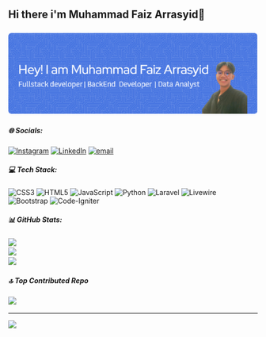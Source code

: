 <!-- ## Hi there i'm Muhammad Faiz Arrasyid👋

![Muhammad Faiz Arrasyid](img/github-header-image.png)

- 🔭 I’m currently working on PT TransTRACK
- 🌱 I’m currently learning on react js -->

<!-- ##### Skills

![My Skills](https://skillicons.dev/icons?i=html,css,js,php,python,laravel&perline=6)

##### Connect With Me
[![https://www.instagram.com/muhfaiz_17](https://skillicons.dev/icons?i=instagram&perline=6)](https://www.instagram.com/muhfaiz_17) [![https://www.linkedin.com/in/muhfaizarr](https://skillicons.dev/icons?i=linkedin&perline=6)](https://www.linkedin.com/in/muhfaizarr) 

##### My Github Stats
![Muhammad Faiz Arrasyid's GitHub stats](https://github-readme-stats.vercel.app/api?username=mfzarr&show_icons=true&theme=github_dark) -->

## Hi there i'm Muhammad Faiz Arrasyid👋<br><br>![Muhammad Faiz Arrasyid](img/github-header-image.png)


##### 🌐 Socials:
[![Instagram](https://img.shields.io/badge/Instagram-%23E4405F.svg?logo=Instagram&logoColor=white)](https://instagram.com/muhfaiz_17) [![LinkedIn](https://img.shields.io/badge/LinkedIn-%230077B5.svg?logo=linkedin&logoColor=white)](https://linkedin.com/in/muhfaizarr) [![email](https://img.shields.io/badge/Email-D14836?logo=gmail&logoColor=white)](mailto:muhfaizarr17@gmail.com) 

##### 💻 Tech Stack:
![CSS3](https://img.shields.io/badge/css3-%231572B6.svg?style=for-the-badge&logo=css3&logoColor=white) ![HTML5](https://img.shields.io/badge/html5-%23E34F26.svg?style=for-the-badge&logo=html5&logoColor=white) ![JavaScript](https://img.shields.io/badge/javascript-%23323330.svg?style=for-the-badge&logo=javascript&logoColor=%23F7DF1E) ![Python](https://img.shields.io/badge/python-3670A0?style=for-the-badge&logo=python&logoColor=ffdd54) ![Laravel](https://img.shields.io/badge/laravel-%23FF2D20.svg?style=for-the-badge&logo=laravel&logoColor=white) ![Livewire](https://img.shields.io/badge/livewire-%234e56a6.svg?style=for-the-badge&logo=livewire&logoColor=white) ![Bootstrap](https://img.shields.io/badge/bootstrap-%238511FA.svg?style=for-the-badge&logo=bootstrap&logoColor=white) ![Code-Igniter](https://img.shields.io/badge/CodeIgniter-%23EF4223.svg?style=for-the-badge&logo=codeIgniter&logoColor=white)
##### 📊 GitHub Stats:
![](https://github-readme-stats.vercel.app/api?username=mfzarr&theme=shadow_blue&hide_border=false&include_all_commits=true&count_private=false)<br/>
![](https://nirzak-streak-stats.vercel.app/?user=mfzarr&theme=shadow_blue&hide_border=false)<br/>
![](https://github-readme-stats.vercel.app/api/top-langs/?username=mfzarr&theme=shadow_blue&hide_border=false&include_all_commits=true&count_private=false&layout=compact)

##### 🔝 Top Contributed Repo
![](https://github-contributor-stats.vercel.app/api?username=mfzarr&limit=5&theme=dark&combine_all_yearly_contributions=true)

---
[![](https://visitcount.itsvg.in/api?id=mfzarr&icon=0&color=0)](https://visitcount.itsvg.in)

<!-- Proudly created with GPRM ( https://gprm.itsvg.in ) -->